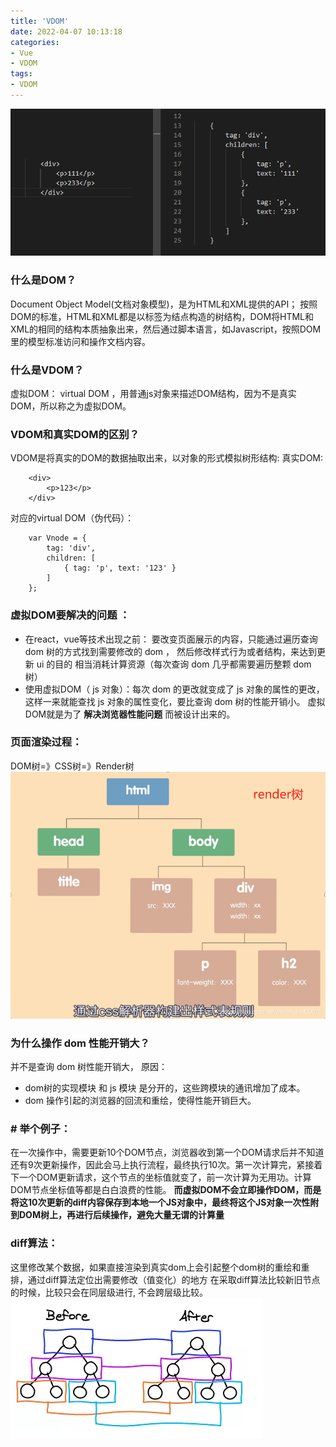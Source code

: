 ```yaml
---
title: 'VDOM'
date: 2022-04-07 10:13:18
categories:
- Vue
- VDOM
tags:
- VDOM
---
```


![vdom](/img/vdom/vdom2.png)
<!--more-->

### 什么是DOM？
Document Object Model(文档对象模型)，是为HTML和XML提供的API；
按照DOM的标准，HTML和XML都是以标签为结点构造的树结构，DOM将HTML和XML的相同的结构本质抽象出来，然后通过脚本语言，如Javascript，按照DOM里的模型标准访问和操作文档内容。

### 什么是VDOM？
虚拟DOM： virtual DOM ，用普通js对象来描述DOM结构，因为不是真实DOM，所以称之为虚拟DOM。

### VDOM和真实DOM的区别？
VDOM是将真实的DOM的数据抽取出来，以对象的形式模拟树形结构:
真实DOM:
```
    <div>
        <p>123</p>
    </div>
```
对应的virtual DOM（伪代码）：
```
    var Vnode = {
        tag: 'div',
        children: [
            { tag: 'p', text: '123' }
        ]
    };
```

### 虚拟DOM要解决的问题 ：
- 在react，vue等技术出现之前：
要改变页面展示的内容，只能通过遍历查询 dom 树的方式找到需要修改的 dom ，
然后修改样式行为或者结构，来达到更新 ui 的目的
相当消耗计算资源（每次查询 dom 几乎都需要遍历整颗 dom 树）
- 使用虚拟DOM（ js 对象）：每次 dom 的更改就变成了 js 对象的属性的更改，这样一来就能查找 js 对象的属性变化，要比查询 dom 树的性能开销小。
虚拟DOM就是为了 **解决浏览器性能问题** 而被设计出来的。

### 页面渲染过程：
DOM树=》CSS树=》Render树
![vdom](/img/vdom/vdom3.png)

### 为什么操作 dom 性能开销大？
并不是查询 dom 树性能开销大，
原因：
- dom树的实现模块 和 js 模块 是分开的，这些跨模块的通讯增加了成本。
- dom 操作引起的浏览器的回流和重绘，使得性能开销巨大。

### # 举个例子：
在一次操作中，需要更新10个DOM节点，浏览器收到第一个DOM请求后并不知道还有9次更新操作，因此会马上执行流程，最终执行10次。第一次计算完，紧接着下一个DOM更新请求，这个节点的坐标值就变了，前一次计算为无用功。计算DOM节点坐标值等都是白白浪费的性能。
**而虚拟DOM不会立即操作DOM，而是将这10次更新的diff内容保存到本地一个JS对象中，最终将这个JS对象一次性附到DOM树上，再进行后续操作，避免大量无谓的计算量**

### diff算法：
这里修改某个数据，如果直接渲染到真实dom上会引起整个dom树的重绘和重排，通过diff算法定位出需要修改（值变化）的地方
在采取diff算法比较新旧节点的时候，比较只会在同层级进行, 不会跨层级比较。
![vdom](/img/vdom/vdom4.png)
